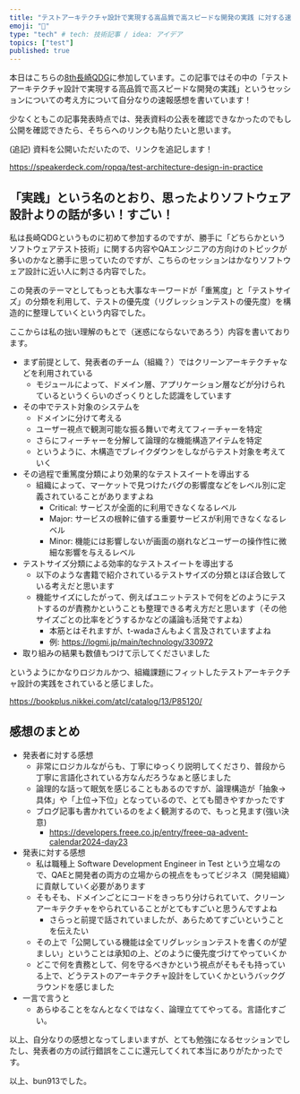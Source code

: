 ```yaml
---
title: "テストアーキテクチャ設計で実現する高品質で高スピードな開発の実践 に対する速報感想 #長崎QDG"
emoji: "📑"
type: "tech" # tech: 技術記事 / idea: アイデア
topics: ["test"]
published: true
---
```


本日はこちらの[8th長崎QDG](https://nagasaki-it-engineers.connpass.com/event/316177/)に参加しています。この記事ではその中の「テストアーキテクチャ設計で実現する高品質で高スピードな開発の実践」というセッションについての考え方について自分なりの速報感想を書いています！

少なくともこの記事発表時点では、発表資料の公表を確認できなかったのでもし公開を確認できたら、そちらへのリンクも貼りたいと思います。

(追記) 資料を公開いただいたので、リンクを追記します！

https://speakerdeck.com/ropqa/test-architecture-design-in-practice

## 「実践」という名のとおり、思ったよりソフトウェア設計よりの話が多い！すごい！

私は長崎QDGというものに初めて参加するのですが、勝手に「どちらかというソフトウェアテスト技術」に関する内容やQAエンジニアの方向けのトピックが多いのかなと勝手に思っていたのですが、こちらのセッションはかなりソフトウェア設計に近い人に刺さる内容でした。

この発表のテーマとしてもっとも大事なキーワードが「重篤度」と「テストサイズ」の分類を利用して、テストの優先度（リグレッションテストの優先度）を構造的に整理していくという内容でした。

ここからは私の拙い理解のもとで（迷惑にならないであろう）内容を書いております。

- まず前提として、発表者のチーム（組織？）ではクリーンアーキテクチャなどを利用されている
  - モジュールによって、ドメイン層、アプリケーション層などが分けられているというくらいのざっくりとした認識をしています
- その中でテスト対象のシステムを
  - ドメインに分けて考える
  - ユーザー視点で観測可能な振る舞いで考えてフィーチャーを特定
  - さらにフィーチャーを分解して論理的な機能構造アイテムを特定
  - というように、木構造でブレイクダウンをしながらテスト対象を考えていく
- その過程で重篤度分類により効果的なテストスイートを導出する
  - 組織によって、マーケットで見つけたバグの影響度などをレベル別に定義されていることがありますよね
    - Critical: サービスが全面的に利用できなくなるレベル
    - Major: サービスの根幹に値する重要サービスが利用できなくなるレベル
    - Minor: 機能には影響しないが画面の崩れなどユーザーの操作性に微細な影響を与えるレベル
- テストサイズ分類による効率的なテストスイートを導出する
  - 以下のような書籍で紹介されているテストサイズの分類とほぼ合致している考えだと思います
  - 機能サイズにしたがって、例えばユニットテストで何をどのようにテストするのが責務かということも整理できる考え方だと思います（その他サイズごとの比率をどうするかなどの議論も活発ですよね）
    - 本筋とはそれますが、t-wadaさんもよく言及されていますよね
    - 例: https://logmi.jp/main/technology/330972
- 取り組みの結果も数値もつけて示してくださいました

というようにかなりロジカルかつ、組織課題にフィットしたテストアーキテクチャ設計の実践をされていると感じました。

https://bookplus.nikkei.com/atcl/catalog/13/P85120/


## 感想のまとめ

- 発表者に対する感想
  - 非常にロジカルながらも、丁寧にゆっくり説明してくださり、普段から丁寧に言語化されている方なんだろうなぁと感じました
  - 論理的な話って眠気を感じることもあるのですが、論理構造が「抽象→具体」や「上位→下位」となっているので、とても聞きやすかったです
  - ブログ記事も書かれているのをよく観測するので、もっと見ます(強い決意)
    - https://developers.freee.co.jp/entry/freee-qa-advent-calendar2024-day23
- 発表に対する感想
  - 私は職種上 Software Development Engineer in Test という立場なので、QAEと開発者の両方の立場からの視点をもってビジネス（開発組織）に貢献していく必要があります
  - そもそも、ドメインごとにコードをきっちり分けられていて、クリーンアーキテクチャをやられていることがとてもすごいと思うんですよね
    - さらっと前提で話されていましたが、あらためてすごいということを伝えたい
  - その上で「公開している機能は全てリグレッションテストを書くのが望ましい」ということは承知の上、どのように優先度づけてやっていくか
  - どこで何を責務として、何を守るべきかという視点がそもそも持っている上で、どうテストのアーキテクチャ設計をしていくかというバックグラウンドを感じました
- 一言で言うと
  - あらゆることをなんとなくではなく、論理立ててやってる。言語化すごい。

以上、自分なりの感想となってしまいますが、とても勉強になるセッションでしたし、発表者の方の試行錯誤をここに還元してくれて本当にありがたかったです。

以上、bun913でした。
